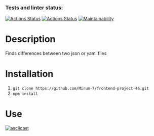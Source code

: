 ### Tests and linter status:
[![Actions Status](https://github.com/Mirum-7/frontend-project-46/workflows/hexlet-check/badge.svg)](https://github.com/Mirum-7/frontend-project-46/actions)
[![Actions Status](https://github.com/Mirum-7/frontend-project-46/workflows/run-tests/badge.svg)](https://github.com/Mirum-7/frontend-project-46/actions)
[![Maintainability](https://api.codeclimate.com/v1/badges/4af4ae66daffa7e5f160/maintainability)](https://codeclimate.com/github/Mirum-7/frontend-project-46/maintainability)

# Description
Finds differences between two json or yaml files

# Installation
1) `git clone https://github.com/Mirum-7/frontend-project-46.git`
2) `npm install`

# Use
[![asciicast](https://asciinema.org/a/kcPeA0SWdE49TvU4QdnQf9udI.svg)](https://asciinema.org/a/kcPeA0SWdE49TvU4QdnQf9udI)
